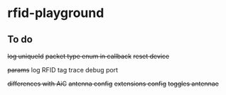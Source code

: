 # rfid-playground

## To do
~~log uniqueId~~
~~packet type enum in callback~~
~~reset device~~

~~params~~
log RFID tag
trace debug port

~~differences with AiC~~
	~~antenna config~~
	~~extensions config~~
	~~toggles antennae~~
